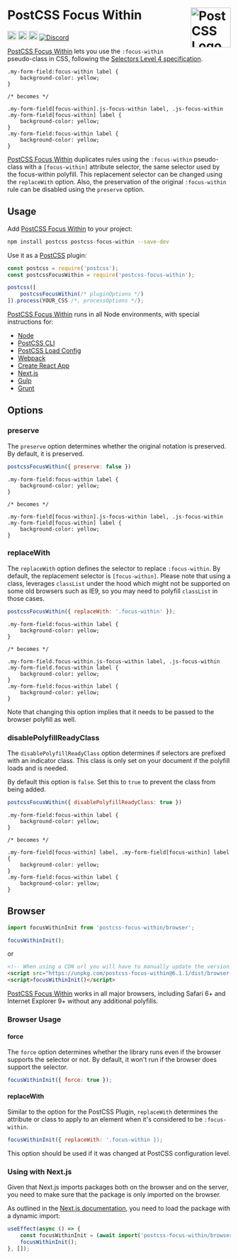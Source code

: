 # PostCSS Focus Within [<img src="https://postcss.github.io/postcss/logo.svg" alt="PostCSS Logo" width="90" height="90" align="right">][PostCSS]

[<img alt="npm version" src="https://img.shields.io/npm/v/postcss-focus-within.svg" height="20">][npm-url] [<img alt="CSS Standard Status" src="https://cssdb.org/images/badges/focus-within-pseudo-class.svg" height="20">][css-url] [<img alt="Build Status" src="https://github.com/csstools/postcss-plugins/workflows/test/badge.svg" height="20">][cli-url] [<img alt="Discord" src="https://shields.io/badge/Discord-5865F2?logo=discord&logoColor=white">][discord]

[PostCSS Focus Within] lets you use the `:focus-within` pseudo-class in CSS, 
following the [Selectors Level 4 specification].

```pcss
.my-form-field:focus-within label {
	background-color: yellow;
}

/* becomes */

.my-form-field[focus-within].js-focus-within label, .js-focus-within .my-form-field[focus-within] label {
	background-color: yellow;
}
.my-form-field:focus-within label {
	background-color: yellow;
}
```

[PostCSS Focus Within] duplicates rules using the `:focus-within` pseudo-class
with a `[focus-within]` attribute selector, the same selector used by the
focus-within polyfill. This replacement selector can be changed using the
`replaceWith` option. Also, the preservation of the original `:focus-within`
rule can be disabled using the `preserve` option.

## Usage

Add [PostCSS Focus Within] to your project:

```bash
npm install postcss postcss-focus-within --save-dev
```

Use it as a [PostCSS] plugin:

```js
const postcss = require('postcss');
const postcssFocusWithin = require('postcss-focus-within');

postcss([
	postcssFocusWithin(/* pluginOptions */)
]).process(YOUR_CSS /*, processOptions */);
```

[PostCSS Focus Within] runs in all Node environments, with special
instructions for:

- [Node](INSTALL.md#node)
- [PostCSS CLI](INSTALL.md#postcss-cli)
- [PostCSS Load Config](INSTALL.md#postcss-load-config)
- [Webpack](INSTALL.md#webpack)
- [Create React App](INSTALL.md#create-react-app)
- [Next.js](INSTALL.md#nextjs)
- [Gulp](INSTALL.md#gulp)
- [Grunt](INSTALL.md#grunt)

## Options

### preserve

The `preserve` option determines whether the original notation
is preserved. By default, it is preserved.

```js
postcssFocusWithin({ preserve: false })
```

```pcss
.my-form-field:focus-within label {
	background-color: yellow;
}

/* becomes */

.my-form-field[focus-within].js-focus-within label, .js-focus-within .my-form-field[focus-within] label {
	background-color: yellow;
}
```

### replaceWith

The `replaceWith` option defines the selector to replace `:focus-within`. By
default, the replacement selector is `[focus-within]`.
Please note that using a class, leverages `classList` under the hood which
might  not be supported on some old browsers such as IE9, so you may need
to polyfill `classList` in those cases.

```js
postcssFocusWithin({ replaceWith: '.focus-within' });
```

```pcss
.my-form-field:focus-within label {
	background-color: yellow;
}

/* becomes */

.my-form-field.focus-within.js-focus-within label, .js-focus-within .my-form-field.focus-within label {
	background-color: yellow;
}
.my-form-field:focus-within label {
	background-color: yellow;
}
```

Note that changing this option implies that it needs to be passed to the
browser polyfill as well.

### disablePolyfillReadyClass

The `disablePolyfillReadyClass` option determines if selectors are prefixed with an indicator class.
This class is only set on your document if the polyfill loads and is needed.

By default this option is `false`.
Set this to `true` to prevent the class from being added.

```js
postcssFocusWithin({ disablePolyfillReadyClass: true })
```

```pcss
.my-form-field:focus-within label {
	background-color: yellow;
}

/* becomes */

.my-form-field[focus-within] label, .my-form-field[focus-within] label {
	background-color: yellow;
}
.my-form-field:focus-within label {
	background-color: yellow;
}
```

## Browser

```js
import focusWithinInit from 'postcss-focus-within/browser';

focusWithinInit();
```

or

```html
<!-- When using a CDN url you will have to manually update the version number -->
<script src="https://unpkg.com/postcss-focus-within@6.1.1/dist/browser-global.js"></script>
<script>focusWithinInit()</script>
```

[PostCSS Focus Within] works in all major browsers, including Safari 6+ and
Internet Explorer 9+ without any additional polyfills.

### Browser Usage

#### force

The `force` option determines whether the library runs even if the browser
supports the selector or not. By default, it won't run if the browser does
support the selector.

```js
focusWithinInit({ force: true });
```

#### replaceWith

Similar to the option for the PostCSS Plugin, `replaceWith` determines the
attribute or class to apply to an element when it's considered to be `:focus-within`.

```js
focusWithinInit({ replaceWith: '.focus-within });
```

This option should be used if it was changed at PostCSS configuration level.

### Using with Next.js

Given that Next.js imports packages both on the browser and on the server, you need to make sure that the package is only imported on the browser.

As outlined in the [Next.js documentation](https://nextjs.org/docs/advanced-features/dynamic-import#with-external-libraries), you need to load the package with a dynamic import:

```jsx
useEffect(async () => {
	const focusWithinInit = (await import('postcss-focus-within/browser')).default;
	focusWithinInit();
}, []);
```

[cli-url]: https://github.com/csstools/postcss-plugins/actions/workflows/test.yml?query=workflow/test
[css-url]: https://cssdb.org/#focus-within-pseudo-class
[discord]: https://discord.gg/bUadyRwkJS
[npm-url]: https://www.npmjs.com/package/postcss-focus-within

[PostCSS]: https://github.com/postcss/postcss
[PostCSS Focus Within]: https://github.com/csstools/postcss-plugins/tree/main/plugins/postcss-focus-within
[Selectors Level 4 specification]: https://www.w3.org/TR/selectors-4/#the-focus-within-pseudo
